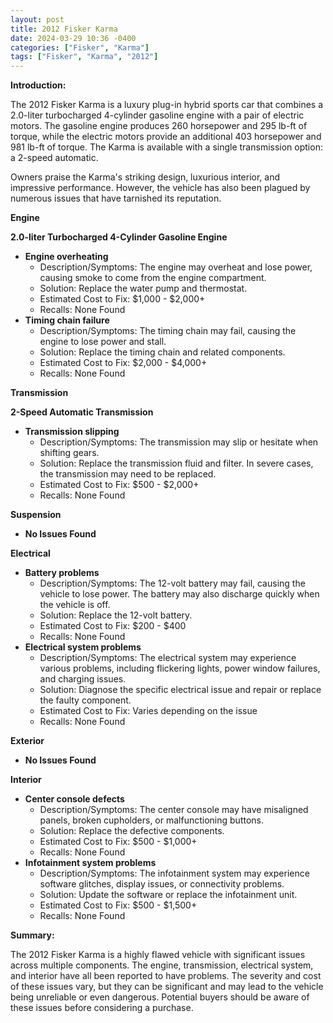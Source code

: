 ```yaml
---
layout: post
title: 2012 Fisker Karma
date: 2024-03-29 10:36 -0400
categories: ["Fisker", "Karma"]
tags: ["Fisker", "Karma", "2012"]
---
```

**Introduction:**

The 2012 Fisker Karma is a luxury plug-in hybrid sports car that combines a 2.0-liter turbocharged 4-cylinder gasoline engine with a pair of electric motors. The gasoline engine produces 260 horsepower and 295 lb-ft of torque, while the electric motors provide an additional 403 horsepower and 981 lb-ft of torque. The Karma is available with a single transmission option: a 2-speed automatic.

Owners praise the Karma's striking design, luxurious interior, and impressive performance. However, the vehicle has also been plagued by numerous issues that have tarnished its reputation.

**Engine**

**2.0-liter Turbocharged 4-Cylinder Gasoline Engine**

* **Engine overheating**
  * Description/Symptoms: The engine may overheat and lose power, causing smoke to come from the engine compartment.
  * Solution: Replace the water pump and thermostat.
  * Estimated Cost to Fix: $1,000 - $2,000+
  * Recalls: None Found
* **Timing chain failure**
  * Description/Symptoms: The timing chain may fail, causing the engine to lose power and stall.
  * Solution: Replace the timing chain and related components.
  * Estimated Cost to Fix: $2,000 - $4,000+
  * Recalls: None Found

**Transmission**

**2-Speed Automatic Transmission**

* **Transmission slipping**
  * Description/Symptoms: The transmission may slip or hesitate when shifting gears.
  * Solution: Replace the transmission fluid and filter. In severe cases, the transmission may need to be replaced.
  * Estimated Cost to Fix: $500 - $2,000+
  * Recalls: None Found

**Suspension**

* **No Issues Found**

**Electrical**

* **Battery problems**
  * Description/Symptoms: The 12-volt battery may fail, causing the vehicle to lose power. The battery may also discharge quickly when the vehicle is off.
  * Solution: Replace the 12-volt battery.
  * Estimated Cost to Fix: $200 - $400
  * Recalls: None Found
* **Electrical system problems**
  * Description/Symptoms: The electrical system may experience various problems, including flickering lights, power window failures, and charging issues.
  * Solution: Diagnose the specific electrical issue and repair or replace the faulty component.
  * Estimated Cost to Fix: Varies depending on the issue
  * Recalls: None Found

**Exterior**

* **No Issues Found**

**Interior**

* **Center console defects**
  * Description/Symptoms: The center console may have misaligned panels, broken cupholders, or malfunctioning buttons.
  * Solution: Replace the defective components.
  * Estimated Cost to Fix: $500 - $1,000+
  * Recalls: None Found
* **Infotainment system problems**
  * Description/Symptoms: The infotainment system may experience software glitches, display issues, or connectivity problems.
  * Solution: Update the software or replace the infotainment unit.
  * Estimated Cost to Fix: $500 - $1,500+
  * Recalls: None Found

**Summary:**

The 2012 Fisker Karma is a highly flawed vehicle with significant issues across multiple components. The engine, transmission, electrical system, and interior have all been reported to have problems. The severity and cost of these issues vary, but they can be significant and may lead to the vehicle being unreliable or even dangerous. Potential buyers should be aware of these issues before considering a purchase.
